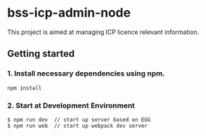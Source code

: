 bss-icp-admin-node
====================================
This project is aimed at managing ICP licence relevant information.

Getting started
---------------

### 1. Install necessary dependencies using npm.

```shell
npm install
```

### 2. Start at Development Environment

```shell
$ npm run dev  // start up server based on EGG
$ npm run web  // start up webpack dev server
```

